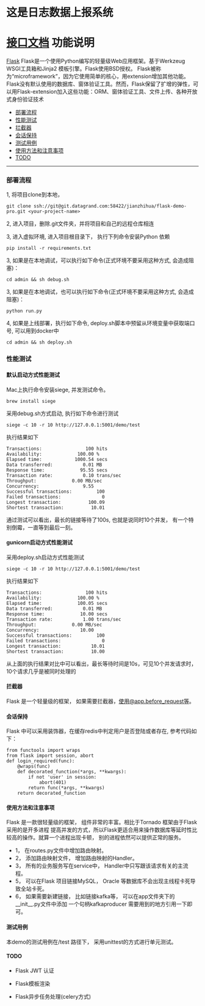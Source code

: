 # 这是日志数据上报系统
[接口文档](https://my.apipost.cn/doc?project_id=35275#195056)
功能说明
=========================================
[Flask](https://dormousehole.readthedocs.io/en/latest/) Flask是一个使用Python编写的轻量级Web应用框架。基于Werkzeug WSGI工具箱和Jinja2 模板引擎。Flask使用BSD授权。
Flask被称为“microframework”，因为它使用简单的核心，用extension增加其他功能。Flask没有默认使用的数据库、窗体验证工具。然而，Flask保留了扩增的弹性，可以用Flask-extension加入这些功能：ORM、窗体验证工具、文件上传、各种开放式身份验证技术
* [部署流程](#部署流程)
* [性能测试](#性能测试)
* [拦截器](#拦截器)
* [会话保持](#会话保持)
* [测试用例](#测试用例)
* [使用方法和注意事项](#使用方法和注意事项)
* [TODO](#TODO)


*************


### 部署流程
1, 将项目clone到本地，  

```angular2
git clone ssh://git@git.datagrand.com:58422/jianzhihua/flask-demo-pro.git <your-project-name>
```

2, 进入项目，删除.git文件夹，并将项目和自己的远程仓库相连

3, 进入虚拟环境, 进入项目根目录下， 执行下列命令安装Python 依赖

```angular2
pip install -r requirements.txt
```

3, 如果是在本地调试，可以执行如下命令(正式环境不要采用这种方式, 会造成阻塞)：
```angular2
cd admin && sh debug.sh
```
3, 如果是在本地调试，也可以执行如下命令(正式环境不要采用这种方式, 会造成阻塞)：
```angular2
python run.py
```
4, 如果是上线部署，执行如下命令, deploy.sh脚本中预留从环境变量中获取端口号, 可以用到docker中
```
cd admin && sh deploy.sh
```



### 性能测试
#### 默认启动方式性能测试
Mac上执行命令安装siege, 并发测试命令。
```angular2
brew install siege
```
采用debug.sh方式启动, 执行如下命令进行测试
```
siege -c 10 -r 10 http://127.0.0.1:5001/demo/test
```
执行结果如下
```
Transactions:		         100 hits
Availability:		      100.00 %
Elapsed time:		     1000.54 secs
Data transferred:	        0.01 MB
Response time:		       95.55 secs
Transaction rate:	        0.10 trans/sec
Throughput:		        0.00 MB/sec
Concurrency:		        9.55
Successful transactions:         100
Failed transactions:	           0
Longest transaction:	      100.09
Shortest transaction:	       10.01
```
通过测试可以看出，最长的链接等待了100s, 也就是说同时10个并发， 有一个特别倒霉，一直等到最后一刻。 
#### gunicorn启动方式性能测试
采用deploy.sh启动方式性能测试
```
siege -c 10 -r 10 http://127.0.0.1:5001/demo/test
```
执行结果如下
```
Transactions:		         100 hits
Availability:		      100.00 %
Elapsed time:		      100.05 secs
Data transferred:	        0.01 MB
Response time:		       10.00 secs
Transaction rate:	        1.00 trans/sec
Throughput:		        0.00 MB/sec
Concurrency:		       10.00
Successful transactions:         100
Failed transactions:	           0
Longest transaction:	       10.01
Shortest transaction:	       10.00
```
从上面的执行结果对比中可以看出，最长等待时间是10s，可见10个并发请求时，10个请求几乎是被同时处理的

#### 拦截器
Flask 是一个轻量级的框架， 如果需要拦截器，使用@app.before_request等。

#### 会话保持
Flask 中可以采用装饰器，在缓存redis中判定用户是否登陆或者存在, 参考代码如下：
```angular2
from functools import wraps
from flask import session, abort
def login_required(func):
    @wraps(func)
    def decorated_function(*args, **kwargs):
        if not 'user' in session:
            abort(401)
        return func(*args, **kwargs)
    return decorated_function
```

#### 使用方法和注意事项 
Flask 是一款很轻量级的框架， 组件非常的丰富。相比于Tornado 框架由于Flask采用的是开多进程
提高并发的方式，所以Flask更适合用来操作数据库等延时性比较高的操作。就算一个进程出现卡顿，
别的进程依然可以提供正常的服务。
* 1， 在routes.py文件中增加路由映射。
* 2， 添加路由映射文件， 增加路由映射的Handler。
* 3， 所有的业务服务写在service中， Handler中只写跟该请求有关的主流程。
* 5， 可以在Flask 项目链接MySQL， Oracle 等数据库不会出现主线程卡死导致全站卡死。
* 6， 如果需要新建链接， 比如链接kafka等， 可以在app文件夹下的__init__.py文件中添加
一个句柄kafkaproducer 需要用到的地方引用一下即可。



#### 测试用例
本demo的测试用例在/test 路径下， 采用unittest的方式进行单元测试。

#### TODO

* Flask JWT 认证

* Flask模板渲染

* Flask异步任务处理(celery方式)




